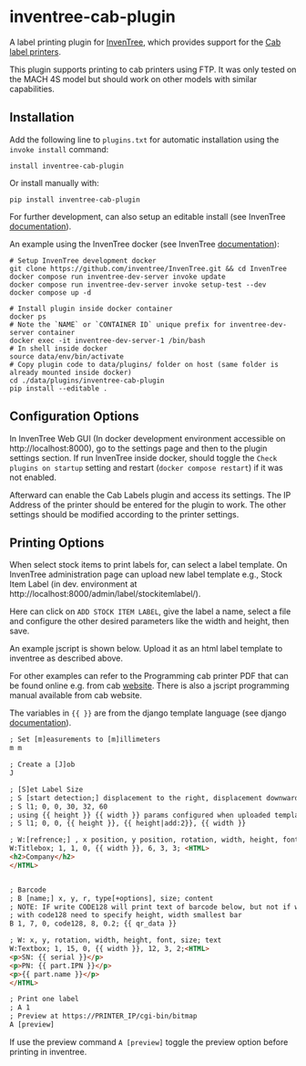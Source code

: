 # inventree-cab-plugin

A label printing plugin for [InvenTree](https://inventree.org/), which provides support for the [Cab label printers](https://www.cab.de/en/marking/label-printer/).

This plugin supports printing to cab printers using FTP. It was only tested on the MACH 4S model but should work on other models with similar capabilities.

## Installation

Add the following line to `plugins.txt` for automatic installation using the `invoke install` command:

```text
install inventree-cab-plugin
```

Or install manually with:

```shell
pip install inventree-cab-plugin
```

For further development, can also setup an editable install (see InvenTree [documentation](https://docs.inventree.org/en/latest/extend/how_to_plugin/#local-plugin-development)).

An example using the InvenTree docker (see InvenTree [documentation](https://docs.inventree.org/en/latest/start/docker_dev/#docker-development-server)):

```shell
# Setup InvenTree development docker
git clone https://github.com/inventree/InvenTree.git && cd InvenTree
docker compose run inventree-dev-server invoke update
docker compose run inventree-dev-server invoke setup-test --dev
docker compose up -d

# Install plugin inside docker container
docker ps 
# Note the `NAME` or `CONTAINER ID` unique prefix for inventree-dev-server container
docker exec -it inventree-dev-server-1 /bin/bash
# In shell inside docker
source data/env/bin/activate
# Copy plugin code to data/plugins/ folder on host (same folder is already mounted inside docker)
cd ./data/plugins/inventree-cab-plugin
pip install --editable .
```

## Configuration Options

In InvenTree Web GUI (In docker development environment accessible on http://localhost:8000), go to the settings page and then to the plugin settings section.
If run InvenTree inside docker, should toggle the `Check plugins on startup` setting and restart (`docker compose restart`) if it was not enabled.

Afterward can enable the Cab Labels plugin and access its settings.
The IP Address of the printer should be entered for the plugin to work. The other settings should be modified according to the printer settings.

## Printing Options

When select stock items to print labels for, can select a label template.
On InvenTree administration page can upload new label template e.g., Stock Item Label (in dev. environment at http://localhost:8000/admin/label/stockitemlabel/).

Here can click on `ADD STOCK ITEM LABEL`, give the label a name, select a file and configure the other desired parameters like the width and height, then save.

An example jscript is shown below. Upload it as an html label template to inventree as described above.

For other examples can refer to the Programming cab printer PDF that can be found online e.g. from cab [website](https://www.cab.de/media/pushfile.cfm?file=3963). There is also a jscript programming manual available from cab website.

The variables in `{{ }}` are from the django template language (see django [documentation](https://docs.djangoproject.com/en/5.0/topics/templates/)).

```html
; Set [m]easurements to [m]illimeters
m m

; Create a [J]ob
J

; [S]et Label Size
; S [start detection;] displacement to the right, displacement downwards, height, height + gap, width
; S l1; 0, 0, 30, 32, 60
; using {{ height }} {{ width }} params configured when uploaded template jscript
; S l1; 0, 0, {{ height }}, {{ height|add:2}}, {{ width }}

; W:[refrence;] , x position, y position, rotation, width, height, font, size; text
W:Titlebox; 1, 1, 0, {{ width }}, 6, 3, 3; <HTML>
<h2>Company</h2>
</HTML>


; Barcode
; B [name;] x, y, r, type[+options], size; content
; NOTE: IF write CODE128 will print text of barcode below, but not if write CODE128
; with code128 need to specify height, width smallest bar
B 1, 7, 0, code128, 8, 0.2; {{ qr_data }}

; W: x, y, rotation, width, height, font, size; text
W:Textbox; 1, 15, 0, {{ width }}, 12, 3, 2;<HTML>
<p>SN: {{ serial }}</p>
<p>PN: {{ part.IPN }}</p>
<p>{{ part.name }}</p>
</HTML>

; Print one label
; A 1
; Preview at https://PRINTER_IP/cgi-bin/bitmap
A [preview]
```

If use the preview command `A [preview]` toggle the preview option before printing in inventree.
